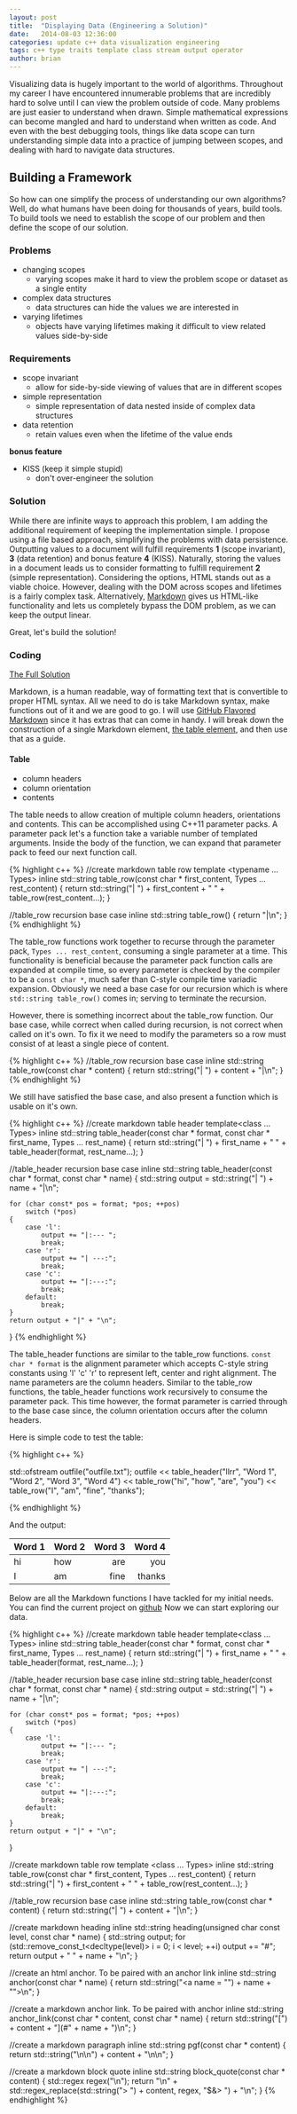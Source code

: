 ```yaml
---
layout: post
title:  "Displaying Data (Engineering a Solution)"
date:   2014-08-03 12:36:00
categories: update c++ data visualization engineering
tags: c++ type traits template class stream output operator
author: brian
---
```




Visualizing data is hugely important to the world of algorithms. Throughout my career I have encountered innumerable problems that are incredibly hard to solve until I can view the problem outside of code. Many problems are just easier to understand when drawn. Simple mathematical expressions can become mangled and hard to understand when written as code. And even with the best debugging tools, things like data scope can turn understanding simple data into a practice of jumping between scopes, and dealing with hard to navigate data structures.

## Building a Framework

So how can one simplify the process of understanding our own algorithms? Well, do what humans have been doing for thousands of years, build tools. To build tools we need to establish the scope of our problem and then define the scope of our solution.

### Problems

* changing scopes
  * varying scopes make it hard to view the problem scope or dataset as a single entity
* complex data structures
  * data structures can hide the values we are interested in
* varying lifetimes
  * objects have varying lifetimes making it difficult to view related values side-by-side

### Requirements

* scope invariant
  * allow for side-by-side viewing of values that are in different scopes
* simple representation
  * simple representation of data nested inside of complex data structures
* data retention
  * retain values even when the lifetime of the value ends

__bonus feature__

* KISS (keep it simple stupid)
  * don't over-engineer the solution


### Solution

While there are infinite ways to approach this problem, I am adding the additional requirement of keeping the implementation simple. I propose using a file based approach, simplifying the problems with data persistence. Outputting values to a document will fulfill requirements __1__ (scope invariant), __3__ (data retention) and bonus feature __4__ (KISS). Naturally, storing the values in a document leads us to consider formatting to fulfill requirement __2__ (simple representation). Considering the options, HTML stands out as a viable choice. However, dealing with the DOM across scopes and lifetimes is a fairly complex task. Alternatively, [Markdown](http://daringfireball.net/projects/markdown/) gives us HTML-like functionality and lets us completely bypass the DOM problem, as we can keep the output linear.

Great, let's build the solution!

### Coding

[The Full Solution](https://github.com/brianrackle/brainstem_breakfast/blob/master/BrainstemBreakfast/BrainstemBreakfast/Markdown.hpp)

Markdown, is a human readable, way of formatting text that is convertible to proper HTML syntax. All we need to do is take Markdown syntax, make functions out of it and we are good to go. I will use [GitHub Flavored Markdown](https://help.github.com/articles/github-flavored-markdown) since it has extras that can come in handy. I will break down the construction of a single Markdown element, [the table element](https://help.github.com/articles/github-flavored-markdown#tables), and then use that as a guide.


#### Table

* column headers
* column orientation
* contents

The table needs to allow creation of multiple column headers, orientations and contents. This can be accomplished using C++11 parameter packs. A parameter pack let's a function take a variable number of templated arguments. Inside the body of the function, we can expand that parameter pack to feed our next function call.

{% highlight c++ %}
//create markdown table row
template <typename ... Types>
inline std::string table_row(const char * first_content, Types  ... rest_content)
{
	return std::string("| ") + first_content + " " + table_row(rest_content...);
}

//table_row recursion base case
inline std::string table_row()
{
	return "|\n";
}
{% endhighlight %}

The table_row functions work together to recurse through the parameter pack, `Types ... rest_content`, consuming a single parameter at a time. This functionality is beneficial because the parameter pack function calls are expanded at compile time, so every parameter is checked by the compiler to be a `const char *`, much safer than C-style compile time variadic expansion. Obviously we need a base case for our recursion which is where `std::string table_row()` comes in; serving to terminate the recursion.

However, there is something incorrect about the table_row function. Our base case, while correct when called during recursion, is not correct when called on it's own. To fix it we need to modify the parameters so a row must consist of at least a single piece of content.

{% highlight c++ %}
//table_row recursion base case
inline std::string table_row(const char * content)
{
	return  std::string("| ") + content + "|\n";
}
{% endhighlight %}

We still have satisfied the base case, and also present a function which is usable on it's own.

{% highlight c++ %}
//create markdown table header
template<class ... Types>
inline std::string table_header(const char * format, const char  * first_name, Types ... rest_name)
{
	return std::string("| ") + first_name + " " + table_header(format, rest_name...);
}

//table_header recursion base case
inline std::string table_header(const char * format, const char  * name)
{
	std::string output = std::string("| ") + name + "|\n";

	for (char const* pos = format; *pos; ++pos)
		switch (*pos)
	{
		case 'l':
			output += "|:--- ";
			break;
		case 'r':
			output += "| ---:";
			break;
		case 'c':
			output += "|:---:";
			break;
		default:
			break;
	}
	return output + "|" + "\n";
}
{% endhighlight %}

The table_header functions are similar to the table_row functions. `const char * format` is the alignment parameter which accepts C-style string constants using 'l' 'c' 'r' to represent left, center and right alignment. The name parameters are the column headers. Similar to the table_row functions, the table_header functions work recursively to consume the parameter pack. This time however, the format parameter is carried through to the base case since, the column orientation occurs after the column headers. 

Here is simple code to test the table:

{% highlight c++ %}

std::ofstream outfile("outfile.txt");
outfile << table_header("llrr", "Word 1", "Word 2", "Word 3", "Word 4")
	<< table_row("hi", "how", "are", "you")
	<< table_row("I", "am", "fine", "thanks");

{% endhighlight %}

And the output:

| Word 1 | Word 2 | Word 3 | Word 4|
|:--- |:--- | ---:| ---:|
| hi | how | are | you|
| I | am | fine | thanks|


Below are all the Markdown functions I have tackled for my initial needs. You can find the current project on [github](https://github.com/brianrackle/brainstem_breakfast/blob/master/BrainstemBreakfast/BrainstemBreakfast/Markdown.hpp) Now we can start exploring our data.

{% highlight c++ %}
//create markdown table header
template<class ... Types>
inline std::string table_header(const char * format, const char  * first_name, Types ... rest_name)
{
	return std::string("| ") + first_name + " " + table_header(format, rest_name...);
}

//table_header recursion base case
inline std::string table_header(const char * format, const char  * name)
{
	std::string output = std::string("| ") + name + "|\n";

	for (char const* pos = format; *pos; ++pos)
		switch (*pos)
	{
		case 'l':
			output += "|:--- ";
			break;
		case 'r':
			output += "| ---:";
			break;
		case 'c':
			output += "|:---:";
			break;
		default:
			break;
	}
	return output + "|" + "\n";
}

//create markdown table row
template <class ... Types>
inline std::string table_row(const char * first_content, Types  ... rest_content)
{
	return std::string("| ") + first_content + " " + table_row(rest_content...);
}

//table_row recursion base case
inline std::string table_row(const char * content)
{
	return  std::string("| ") + content + "|\n";
}

//create markdown heading
inline std::string heading(unsigned char const level, const char * name)
{
	std::string output;
	for (std::remove_const_t<decltype(level)> i = 0; i < level; ++i)
		output += "#";
	return output + " " + name + "\n";
}

//create an html anchor. To be paired with an anchor link
inline std::string anchor(const char * name)
{
	return std::string("<a name = \"") + name + "\"></a>\n";
}

//create a markdown anchor link. To be paired with anchor
inline std::string anchor_link(const char * content, const char * name)
{
	return std::string("[") + content + "](#" + name + ")\n";
}

//create a markdown paragraph
inline std::string pgf(const char * content)
{
	return std::string("\n\n") + content + "\n\n";
}

//create a markdown block quote
inline std::string block_quote(const char * content)
{
	std::regex regex("\n");
	return "\n" + std::regex_replace(std::string("> ") + content, regex, "$&> ") + "\n";
}
{% endhighlight %}
